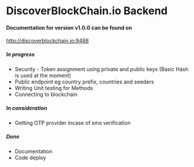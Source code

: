 # DiscoverBlockChain.io Backend

#### Documentation for version v1.0.0 can be found on
http://discoverblockchain.io:9488


##### In progress
* Security - Token assignment using private and public keys (Basic Hash is used at the moment)
* Public endpoint eg country prefix, countries and seeders
* Writing Unit testing for Methods
* Connecting to blockchain


##### In consideration
* Getting OTP provider incase of sms verification


##### Done
* Documentation
* Code deploy
